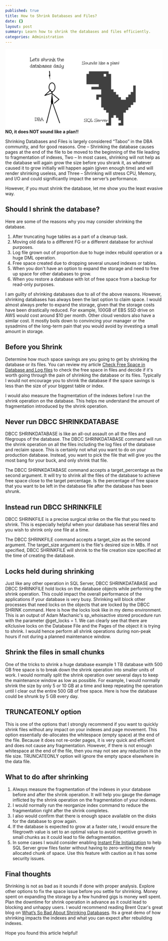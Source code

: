 ```yaml
---
published: true
title: How to Shrink Databases and Files?
date: {}
layout: post
summary: Learn how to shrink the databases and files efficiently.
categories: Administration
---
```

![Background](/img/posts/2020-04-02-How-to-Shrink-Databases-and-Files/bg.png)
**NO, it does NOT sound like a plan!!**

Shrinking Databases and Files is largely considered “Taboo” in the DBA community, and for good reasons. One – Shrinking the database causes pages at the end of the file to be moved to the beginning of the file leading to fragmentation of indexes, Two – In most cases, shrinking will not help as the database will again grow the size before you shrank it, as whatever caused it to grow initially will happen again (given enough time) and will render shrinking useless, and Three – Shrinking will stress CPU, Memory, and I/O and could significantly impact the server’s performance.

However, if you must shrink the database, let me show you the least evasive way.

## Should I shrink the database?
Here are some of the reasons why you may consider shrinking the database.

1. After truncating huge tables as a part of a cleanup task.
2. Moving old data to a different FG or a different database for archival purposes.
3. Log file grown out of proportion due to huge index rebuild operation or a huge DML operation.
4. Free space created due to dropping several unused indexes or tables.
5. When you don't have an option to expand the storage and need to free up space for other databases to grow.
6. When you restore a database with lot of free space from a backup for read-only purposes.

I am guilty of shrinking databases due to all of the above reasons. However, shrinking databases has always been the last option to claim space. I would almost always prefer to expand the storage, given that the storage costs have been drastically reduced. For example, 100GB of EBS SSD drive on AWS would cost around $10 per month. Other cloud vendors also have a similar cost. It mostly boils down to convincing your manager or the sysadmins of the long-term pain that you would avoid by investing a small amount in storage.

## Before you Shrink
Determine how much space savings are you going to get by shrinking the database or its files. You can review my article <a rel="noreferrer noopener" href="https://relationaldba.com/index.php/2020/03/17/check-free-space-in-database-and-log-files/" target="_blank">Check Free Space in Database and Log files</a> to check the free space in files and decide if it's worth going through the pain of shrinking the database or its files. Typically I would not encourage you to shrink the database if the space savings is less than the size of your biggest table or index.

I would also measure the fragmentation of the indexes before I run the shrink operation on the database. This helps me understand the amount of fragmentation introduced by the shrink operation.

## Never run DBCC SHRINKDATABASE
DBCC SHRINKDATABASE is like an all-out assault on all the files and filegroups of the database. The DBCC SHRINKDATABASE command will run the shrink operation on all the files including the log files of the database and reclaim space. This is certainly not what you want to do on your production database. Instead, you want to pick the file that will give you the most bang for your buck, and only shrink that file.
<script src="https://gist.github.com/relationaldba/767784ccdd4fc56055247e72fa10f0e5.js"></script>
The DBCC SHRINKDATABASE command accepts a target_percentage as the second argument. It will try to shrink all the files of the database to achieve free space close to the target percentage. Is the percentage of free space that you want to be left in the database file after the database has been shrunk.

## Instead run DBCC SHRINKFILE
DBCC SHRINKFILE is a precise surgical strike on the file that you need to shrink. This is especially helpful when your database has several files and you wish to shrink only one file at a time.
<script src="https://gist.github.com/relationaldba/5a6e427143dd91596ba56e0624b6ae77.js"></script>
The DBCC SHRINKFILE command accepts a target_size as the second argument. The target_size argument is the file's desired size in MBs. If not specified, DBCC SHRINKFILE will shrink to the file creation size specified at the time of creating the database.

## Locks held during shrinking
Just like any other operation in SQL Server, DBCC SHRINKDATABASE and DBCC SHRINKFILE hold locks on the database objects while performing the shrink operation. This could impact the overall performance of the applications if your database is very busy. Shrinking will block other processes that need locks on the objects that are locked by the DBCC SHRINK command.
Here is how the locks look like in my demo environment. This is an output of Adam Machanic's sp_whoisactive stored procedure run with the parameter @get_locks = 1. We can clearly see that there are eXclusive locks on the Database File and the Pages of the object it is trying to shrink. I would hence perform all shrink operations during non-peak hours if not during a planned maintenance window.
<script src="https://gist.github.com/relationaldba/7164641a6198fd507c9218afa7acdf40.js"></script>

## Shrink the files in small chunks
One of the tricks to shrink a huge database example 1 TB database with 500 GB free space is to break down the shrink operation into smaller units of work. I would normally split the shrink operation over several days to keep the maintenance window as low as possible. For example, I would normally shrink the size by only 5 or 10 GB at a time and keep repeating the operation until I clear out the entire 500 GB of free space.
Here is how the database could be shrunk by 5 GB every day.
<script src="https://gist.github.com/relationaldba/18765c23100575f4f0386fd4abc0f416.js"></script>

## TRUNCATEONLY option
This is one of the options that I strongly recommend if you want to quickly shrink files without any impact on your indexes and page movement. This option essentially de-allocates the whitespace (empty space) at the end of the file. Because it does not re-order pages, it is very quick and efficient and does not cause any fragmentation. However, if there is not enough whitespace at the end of the file, then you may not see any reduction in the file size. TRUNCATEONLY option will ignore the empty space elsewhere in the data file.
<script src="https://gist.github.com/relationaldba/3ed67508606102cdf7ee0e06a78cc188.js"></script>

## What to do after shrinking

1. Always measure the fragmentation of the indexes in your database before and after the shrink operation. It will help you gauge the damage inflicted by the shrink operation on the fragmentation of your indexes.
2. I would normally run the reorganize index command to reduce the fragmentation right after the shrink completes.
3. I also would confirm that there is enough space available on the disks for the database to grow again.
4. If the database is expected to grow at a faster rate, I would ensure the filegrowth value is set to an optimal value to avoid repetitive growth in small chunks as it could lead to file defragmentation.
5. In some cases I would consider enabling <a href="https://docs.microsoft.com/en-us/sql/relational-databases/databases/database-instant-file-initialization" target="_blank" rel="noreferrer noopener">Instant File Initialization</a> to help SQL Server grow files faster without having to zero-writing the newly allocated chunk of space. Use this feature with caution as it has some security issues.

## Final thoughts

Shrinking is not as bad as it sounds if done with proper analysis. Explore other options to fix the space issue before you settle for shrinking. Money spent on expanding the storage by a few hundred gigs is money well spent. Plan the downtime for shrink operation in advance as it could lead to blocking and unhappy users. I would recommend reading Brent Ozar's great blog on <a rel="noreferrer noopener" href="https://www.brentozar.com/archive/2017/12/whats-bad-shrinking-databases-dbcc-shrinkdatabase/" target="_blank">What’s So Bad About Shrinking Databases</a>. Its a great demo of how shrinking impacts the indexes and what you can expect after rebuilding indexes.

Hope you found this article helpful!
